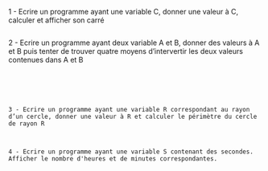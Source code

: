 
1 - Ecrire un programme ayant une variable C, donner une valeur à C, calculer et afficher son carré

```

```

2 - Ecrire un programme ayant deux variable A et B, donner des valeurs à A et B puis tenter de trouver quatre moyens d’intervertir les deux valeurs contenues dans A et B

```

```

```

```

```

```

```

```

```

3 - Ecrire un programme ayant une variable R correspondant au rayon d’un cercle, donner une valeur à R et calculer le périmètre du cercle de rayon R

```

```


4 - Ecrire un programme ayant une variable S contenant des secondes. Afficher le nombre d'heures et de minutes correspondantes.

```

```
